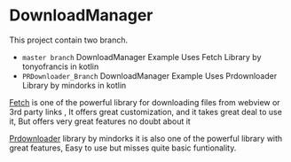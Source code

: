 # DownloadManager

This project contain two branch.

- ``master branch`` DownloadManager Example Uses Fetch Library by tonyofrancis in kotlin
- ``PRDownloader_Branch`` DownloadManager Example Uses Prdownloader Library by mindorks in kotlin

[Fetch](https://github.com/tonyofrancis/Fetch) is one of the powerful library for downloading files from webview or 3rd party links , It offers great customization, and it takes great deal to use it, But offers very great features no doubt about it

[Prdownloader](https://github.com/MindorksOpenSource/PRDownloader) library by mindorks it is also one of the powerful library with great features, Easy to use but misses quite basic funtionality.


